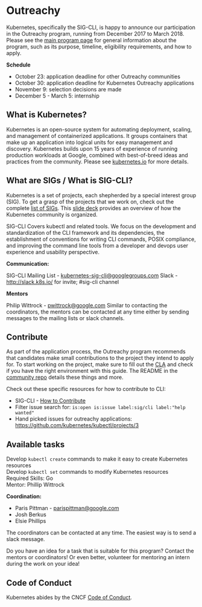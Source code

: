 # Outreachy

Kubernetes, specifically the SIG-CLI, is happy to announce our participation in the Outreachy program, running from December 2017 to March 2018.
Please see the [main program page](https://www.outreachy.org/) for general information about the program,
such as its purpose, timeline, eligibility requirements, and how to apply.

**Schedule**

* October 23: application deadline for other Outreachy communities
* October 30: application deadline for Kubernetes Outreachy applications
* November 9: selection decisions are made
* December 5 - March 5: internship

## What is Kubernetes?
Kubernetes is an open-source system for automating deployment, scaling, and management of containerized applications.
It groups containers that make up an application into logical units for easy management and discovery. Kubernetes builds upon 15 years of experience of running production workloads at Google, combined with best-of-breed ideas and practices from the community.
Please see [kubernetes.io](https://kubernetes.io/) for more details.

## What are SIGs / What is SIG-CLI?
Kubernetes is a set of projects, each shepherded by a special interest group (SIG). To get a grasp of the projects that we work on, check out the complete [list of SIGs](/sig-list.md).
This [slide deck](https://docs.google.com/presentation/d/1JqcALpsg07eH665ZXQrIvOcin6SzzsIUjMRRVivrZMg) provides an overview of how the Kubernetes community is organized.

SIG-CLI Covers kubectl and related tools. We focus on the development and standardization of the CLI framework and its dependencies, the establishment of conventions for writing CLI commands, POSIX compliance, and improving the command line tools from a developer and devops user experience and usability perspective.  

**Communication:**

SIG-CLI Mailing List - kubernetes-sig-cli@googlegroups.com
Slack - http://slack.k8s.io/ for invite; #sig-cli channel

**Mentors**

Philip Wittrock - pwittrock@google.com
Similar to contacting the coordinators, the mentors can be contacted at any time either by sending messages to the mailing lists or slack channels.

## Contribute

As part of the application process, the Outreachy program recommends that candidates make small contributions to the project they intend to apply for.
To start working on the project, make sure to fill out the [CLA](/CLA.md) and check if you have the right environment with this guide.
The README in the [community repo](https://github.com/kubernetes/community) details these things and more.

Check out these specific resources for how to contribute to CLI:
* SIG-CLI - [How to Contribute](/sig-cli/CONTRIBUTING.md)
* Filter issue search for: `is:open is:issue label:sig/cli label:"help wanted"`
* Hand picked issues for outreachy applications: https://github.com/kubernetes/kubectl/projects/3

## Available tasks

Develop `kubectl create` commands to make it easy to create Kubernetes resources  
Develop `kubectl set` commands to modify Kubernetes resources  
Required Skills: Go  
Mentor: Phillip Wittrock

**Coordination:**

* Paris Pittman - parispittman@google.com
* Josh Berkus
* Elsie Phillips

The coordinators can be contacted at any time. The easiest way is to send a slack message.

Do you have an idea for a task that is suitable for this program? Contact the mentors or coordinators! Or even better, volunteer for mentoring an intern during the work on your idea!

## Code of Conduct
Kubernetes abides by the CNCF [Code of Conduct](https://github.com/cncf/foundation/blob/master/code-of-conduct.md).
